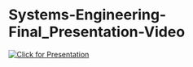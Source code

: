 # Systems-Engineering-Final_Presentation-Video 

[![Click for Presentation](https://youtu.be/YGajZYR4LlM/0.jpg)]([https://youtu.be/YGajZYR4LlM])
